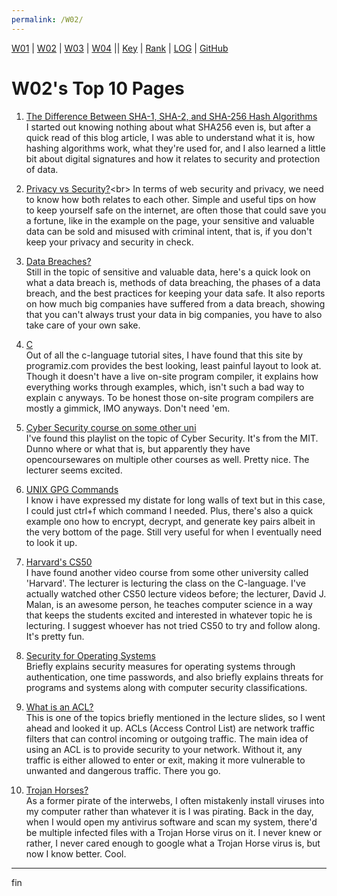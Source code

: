 ```yaml
---
permalink: /W02/
---
```


[W01](https://vandhya.github.io/os211/W01/) | [W02](https://vandhya.github.io/os211/W02/) | [W03](https://vandhya.github.io/os211/W03/) | 
[W04](https://vandhya.github.io/os211/W04/) || 
[Key](https://vandhya.github.io/os211/TXT/mypubkey.txt) | [Rank](https://vandhya.github.io/os211/TXT/myrank.txt) | [LOG](https://vandhya.github.io/os211/TXT/mylog.txt) | 
[GitHub](https://github.com/vandhya/os211)

# W02's Top 10 Pages

1. [The Difference Between SHA-1, SHA-2, and SHA-256 Hash Algorithms](https://www.thesslstore.com/blog/difference-sha-1-sha-2-sha-256-hash-algorithms/)<br>
I started out knowing nothing about what SHA256 even is, but after a quick read of this blog article, I was able to 
understand what it is, how hashing algorithms work, what they're used for, and I also learned a little bit about 
digital signatures and how it relates to security and protection of data.

2. [Privacy vs Security?](https://us.norton.com/internetsecurity-privacy-privacy-vs-security-whats-the-difference.html#:~:text=Privacy%20relates%20to%20any%20rights,your%20personal%20information%20is%20protected.)<br>
In terms of web security and privacy, we need to know how both relates to each other. Simple and useful tips on how to keep yourself safe on the internet, are often those that could save you a fortune, like in the example on the page, your sensitive and valuable data can be sold and misused with criminal intent, that is, if you don't keep your privacy and security in check. 

3. [Data Breaches?](https://www.trendmicro.com/vinfo/us/security/definition/data-breach)<br>
Still in the topic of sensitive and valuable data, here's a quick look on what a data breach is, methods of data breaching, the phases of a data breach, and the best practices for keeping your data safe. It also reports on how much big companies have suffered from a data breach, showing that you can't always trust your data in big companies, you have to also take care of your own sake.

4. [C](https://www.programiz.com/c-programming/c-variables-constants)<br>
Out of all the c-language tutorial sites, I have found that this site by programiz.com provides the best looking, least painful layout to look at. Though it doesn't have a live on-site program compiler, it explains how everything works through examples, which, isn't such a bad way to explain c anyways. To be honest those on-site program compilers are mostly a gimmick, IMO anyways. Don't need 'em.  

5. [Cyber Security course on some other uni](https://www.youtube.com/watch?v=GqmQg-cszw4&list=PLUl4u3cNGP62K2DjQLRxDNRi0z2IRWnNh)<br>
I've found this playlist on the topic of Cyber Security. It's from the MIT. Dunno where or what that is, but apparently they have opencoursewares on multiple other courses as well. Pretty nice. The lecturer seems excited.

6. [UNIX GPG Commands](https://www.tutorialspoint.com/unix_commands/gpg.htm)<br>
I know i have expressed my distate for long walls of text but in this case, I could just ctrl+f which command I needed. Plus, there's also a quick example ono how to encrypt, decrypt, and generate key pairs albeit in the very bottom of the page. Still very useful for when I eventually need to look it up.

7. [Harvard's CS50](https://www.youtube.com/watch?v=e9Eds2Rc_x8)<br>
I have found another video course from some other university called 'Harvard'. The lecturer is lecturing the class on the C-language. I've actually watched other CS50 lecture videos before; the lecturer, David J. Malan, is an awesome person, he teaches computer science in a way that keeps the students excited and interested in whatever topic he is lecturing. I suggest whoever has not tried CS50 to try and follow along. It's pretty fun. 

8. [Security for Operating Systems](https://www.tutorialspoint.com/operating_system/os_security.htm)<br>
Briefly explains security measures for operating systems through authentication, one time passwords, and also briefly explains threats for programs and systems along with computer security classifications.

9. [What is an ACL?](https://www.ittsystems.com/access-control-list-acl/)<br>
This is one of the topics briefly mentioned in the lecture slides, so I went ahead and looked it up. ACLs (Access Control List) are network traffic filters that can control incoming or outgoing traffic. The main idea of using an ACL is to provide security to your network. Without it, any traffic is either allowed to enter or exit, making it more vulnerable to unwanted and dangerous traffic. There you go.

10. [Trojan Horses?](https://www.kaspersky.com/resource-center/threats/trojans)<br>
As a former pirate of the interwebs, I often mistakenly install viruses into my computer rather than whatever it is I was pirating. Back in the day, when I would open my antivirus software and scan my system, there'd be multiple infected files with a Trojan Horse virus on it. I never knew or rather, I never cared enough to google what a Trojan Horse virus is, but now I know better. Cool.

----
fin
